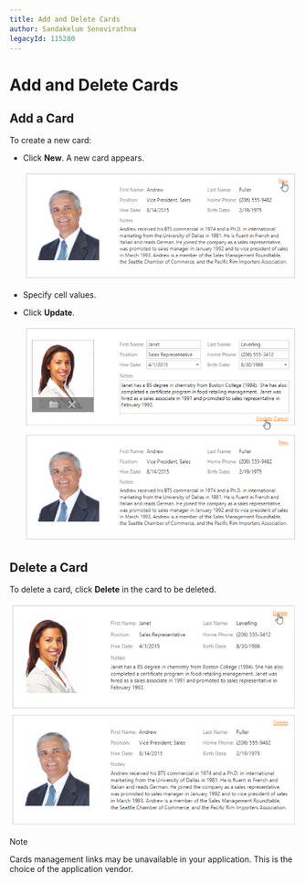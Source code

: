```yaml
---
title: Add and Delete Cards
author: Sandakelum Senevirathna
legacyId: 115280
---
```

# Add and Delete Cards
## Add a Card
To create a new card:
* Click **New**. A new card appears.
	
	![EUD_CardView_NewCard](../../../images/img120609.png)
* Specify cell values.
* Click **Update**.
	
	![EUD_CardView_Update](../../../images/img121507.png)

## Delete a Card
To delete a card, click **Delete** in the card to be deleted.

![EUD_CardView_Delete](../../../images/img121509.png)

> [!NOTE]
> Cards management links may be unavailable in your application. This is the choice of the application vendor.